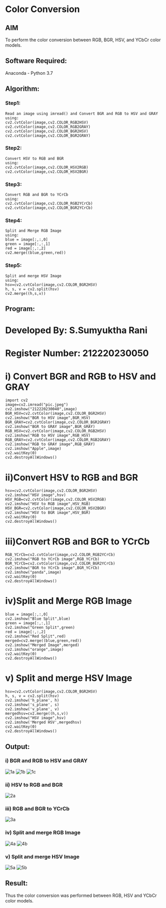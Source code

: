 # Color Conversion
## AIM
To perform the color conversion between RGB, BGR, HSV, and YCbCr color models.

## Software Required:
Anaconda - Python 3.7
## Algorithm:
### Step1:
```
Read an image using imread() and Convert BGR and RGB to HSV and GRAY
using:
cv2.cvtColor(image,cv2.COLOR_RGB2HSV)
cv2.cvtColor(image,cv2.COLOR_RGB2GRAY)
cv2.cvtColor(image,cv2.COLOR_BGR2HSV)
cv2.cvtColor(image,cv2.COLOR_BGR2GRAY)
```
### Step2:
```
Convert HSV to RGB and BGR
using:
cv2.cvtColor(image,cv2.COLOR_HSV2RGB)
cv2.cvtColor(image,cv2.COLOR_HSV2BGR)
```
### Step3:
```
Convert RGB and BGR to YCrCb
using:
cv2.cvtColor(image,cv2.COLOR_RGB2YCrCb)
cv2.cvtColor(image,cv2.COLOR_BGR2YCrCb)
```
### Step4:
```
Split and Merge RGB Image
using:
blue = image[:,:,0]
green = image[:,:,1]
red = image[:,:,2]
cv2.merge((blue,green,red))
```
### Step5:
```
Split and merge HSV Image
using:
hsv=cv2.cvtColor(image,cv2.COLOR_BGR2HSV)
h, s, v = cv2.split(hsv)
cv2.merge((h,s,v))
```
## Program:
# Developed By: S.Sumyuktha Rani
# Register Number: 212220230050
# i) Convert BGR and RGB to HSV and GRAY
```
import cv2
image=cv2.imread("pic.jpeg")
cv2.imshow("212220230040",image)
BGR_HSV=cv2.cvtColor(image,cv2.COLOR_BGR2HSV)
cv2.imshow("BGR to HSV image",BGR_HSV)
BGR_GRAY=cv2.cvtColor(image,cv2.COLOR_BGR2GRAY)
cv2.imshow("BGR to GRAY image",BGR_GRAY)
RGB_HSV=cv2.cvtColor(image,cv2.COLOR_RGB2HSV)
cv2.imshow("RGB to HSV image",RGB_HSV)
RGB_GRAY=cv2.cvtColor(image,cv2.COLOR_RGB2GRAY)
cv2.imshow("RGB to GRAY image",RGB_GRAY)
cv2.imshow("Apple",image)
cv2.waitKey(0)
cv2.destroyAllWindows()
```
# ii)Convert HSV to RGB and BGR
```
hsv=cv2.cvtColor(image,cv2.COLOR_BGR2HSV)
cv2.imshow("HSV image",hsv)
HSV_RGB=cv2.cvtColor(image,cv2.COLOR_HSV2RGB)
cv2.imshow("HSV to RGB image",HSV_RGB)
HSV_BGR=cv2.cvtColor(image,cv2.COLOR_HSV2BGR)
cv2.imshow("HSV to BGR image",HSV_BGR)
cv2.waitKey(0)
cv2.destroyAllWindows()
```
# iii)Convert RGB and BGR to YCrCb
```
RGB_YCrCb=cv2.cvtColor(image,cv2.COLOR_RGB2YCrCb)
cv2.imshow("RGB to YCrCb image",RGB_YCrCb)
BGR_YCrCb=cv2.cvtColor(image,cv2.COLOR_BGR2YCrCb)
cv2.imshow("BGR to YCrCb image",BGR_YCrCb)
cv2.imshow("panda",image)
cv2.waitKey(0)
cv2.destroyAllWindows()
```
# iv)Split and Merge RGB Image
```
blue = image[:,:,0]
cv2.imshow("Blue Split",blue)
green = image[:,:,1]
cv2.imshow("Green Split",green)
red = image[:,:,2]
cv2.imshow("Red Split",red)
merged=cv2.merge((blue,green,red))
cv2.imshow("Merged Image",merged)
cv2.imshow("orange",image)
cv2.waitKey(0)
cv2.destroyAllWindows()
```
# v) Split and merge HSV Image
```
hsv=cv2.cvtColor(image,cv2.COLOR_BGR2HSV)
h, s, v = cv2.split(hsv)
cv2.imshow('h_plane', h)
cv2.imshow('s_plane', s)
cv2.imshow('v_plane', v)
mergedhsv=cv2.merge((h,s,v))
cv2.imshow("HSV image",hsv)
cv2.imshow('Merged HSV',mergedhsv)
cv2.waitKey(0)
cv2.destroyAllWindows()
```
## Output:
### i) BGR and RGB to HSV and GRAY

![1a](https://user-images.githubusercontent.com/75235818/163591571-0901ab34-6d76-4d6b-be3e-1b6a468ceda9.jpeg)
![1b](https://user-images.githubusercontent.com/75235818/163591639-7c191664-28e0-47d9-9673-6767cbfdef12.jpeg)
![1c](https://user-images.githubusercontent.com/75235818/163591748-66304c37-1cd0-4700-a357-725e3b2d0e5b.jpeg)

### ii) HSV to RGB and BGR

![2a](https://user-images.githubusercontent.com/75235818/163591842-493dc683-b515-4d4f-89c9-a1c25bcee1b0.jpeg)

### iii) RGB and BGR to YCrCb

![3a](https://user-images.githubusercontent.com/75235818/163591983-13917feb-818e-46a2-8c9f-05e156f0377c.jpeg)

### iv) Split and merge RGB Image

![4a](https://user-images.githubusercontent.com/75235818/163592109-a1e02da5-5e3d-4adc-abd4-ec472a8adf22.jpeg)
![4b](https://user-images.githubusercontent.com/75235818/163592171-fb90c0f2-b72d-47bf-b4d6-2d248adf577d.jpeg)

### v) Split and merge HSV Image

![5a](https://user-images.githubusercontent.com/75235818/163592231-c7a6fd9a-840a-4401-ad40-effaea34e81d.jpeg)
![5b](https://user-images.githubusercontent.com/75235818/163592324-301f36ba-6986-4464-93ec-77ba7e726e33.jpeg)

## Result:
Thus the color conversion was performed between RGB, HSV and YCbCr color models.
